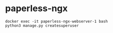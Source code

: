# paperless-ngx

```
docker exec -it paperless-ngx-webserver-1 bash
python3 manage.py createsuperuser
```
